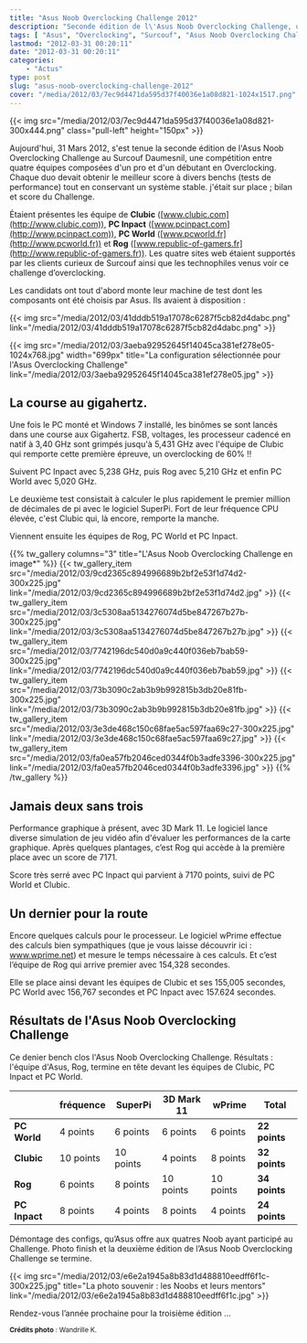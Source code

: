 ```yaml
---
title: "Asus Noob Overclocking Challenge 2012"
description: "Seconde édition de l\'Asus Noob Overclocking Challenge, une compétition entre quatre équipes composées d\'un pro et d\'un débutant en Overclocking."
tags: [ "Asus", "Overclocking", "Surcouf", "Asus Noob Overclocking Challenge" ]
lastmod: "2012-03-31 00:20:11"
date: "2012-03-31 00:20:11"
categories:
    - "Actus"
type: post
slug: "asus-noob-overclocking-challenge-2012"
cover: "/media/2012/03/7ec9d4471da595d37f40036e1a08d821-1024x1517.png"
---
```


{{< img src="/media/2012/03/7ec9d4471da595d37f40036e1a08d821-300x444.png" class="pull-left" height="150px" >}}

Aujourd'hui, 31 Mars 2012, s'est tenue la seconde édition de l'Asus Noob Overclocking Challenge au Surcouf Daumesnil, une compétition entre quatre équipes composées d'un pro et d'un débutant en Overclocking. Chaque duo devait obtenir le meilleur score à divers benchs (tests de performance) tout en conservant un système stable. j'était sur place ; bilan et score du Challenge.

Étaient présentes les équipe de **Clubic** ([www.clubic.com](http://www.clubic.com)), **PC Inpact** ([www.pcinpact.com](http://www.pcinpact.com)), **PC World** ([www.pcworld.fr](http://www.pcworld.fr)) et **Rog** ([www.republic-of-gamers.fr](http://www.republic-of-gamers.fr)). Les quatre sites web étaient supportés par les clients curieux de Surcouf ainsi que les technophiles venus voir ce challenge d’overclocking.

Les candidats ont tout d'abord monte leur machine de test dont les composants ont été choisis par Asus. Ils avaient à disposition :

{{< img src="/media/2012/03/41dddb519a17078c6287f5cb82d4dabc.png" link="/media/2012/03/41dddb519a17078c6287f5cb82d4dabc.png" >}}

{{< img src="/media/2012/03/3aeba92952645f14045ca381ef278e05-1024x768.jpg" width="699px" title="La configuration sélectionnée pour l'Asus Overclocking Challenge" link="/media/2012/03/3aeba92952645f14045ca381ef278e05.jpg" >}}

## La course au gigahertz.

Une fois le PC monté et Windows 7 installé, les binômes se sont lancés dans une course aux Gigahertz. FSB, voltages, les processeur cadencé en natif à 3,40 GHz sont grimpés jusqu'à 5,431 GHz avec l'équipe de Clubic qui remporte cette première épreuve, un overclocking de 60% !!

Suivent PC Inpact avec 5,238 GHz, puis Rog avec 5,210 GHz et enfin PC World avec 5,020 GHz.

Le deuxième test consistait à calculer le plus rapidement le premier million de décimales de pi avec le logiciel SuperPi. Fort de leur fréquence CPU élevée, c'est Clubic qui, là encore, remporte la manche.

Viennent ensuite les équipes de Rog, PC World et PC Inpact.

{{% tw_gallery columns="3" title="L'Asus Noob Overclocking Challenge en image*" %}}
{{< tw_gallery_item src="/media/2012/03/9cd2365c894996689b2bf2e53f1d74d2-300x225.jpg" link="/media/2012/03/9cd2365c894996689b2bf2e53f1d74d2.jpg" >}}
{{< tw_gallery_item src="/media/2012/03/3c5308aa5134276074d5be847267b27b-300x225.jpg" link="/media/2012/03/3c5308aa5134276074d5be847267b27b.jpg" >}}
{{< tw_gallery_item src="/media/2012/03/7742196dc540d0a9c440f036eb7bab59-300x225.jpg" link="/media/2012/03/7742196dc540d0a9c440f036eb7bab59.jpg" >}}
{{< tw_gallery_item src="/media/2012/03/73b3090c2ab3b9b992815b3db20e81fb-300x225.jpg" link="/media/2012/03/73b3090c2ab3b9b992815b3db20e81fb.jpg" >}}
{{< tw_gallery_item src="/media/2012/03/3e3de468c150c68fae5ac597faa69c27-300x225.jpg" link="/media/2012/03/3e3de468c150c68fae5ac597faa69c27.jpg" >}}
{{< tw_gallery_item src="/media/2012/03/fa0ea57fb2046ced0344f0b3adfe3396-300x225.jpg" link="/media/2012/03/fa0ea57fb2046ced0344f0b3adfe3396.jpg" >}}
{{% /tw_gallery %}}

## Jamais deux sans trois

Performance graphique à présent, avec 3D Mark 11. Le logiciel lance diverse simulation de jeu vidéo afin d'évaluer les performances de la carte graphique. Après quelques plantages, c’est Rog qui accède à la première place avec un score de 7171.

Score très serré avec PC Inpact qui parvient à 7170 points, suivi de PC World et Clubic.

## Un dernier pour la route

Encore quelques calculs pour le processeur. Le logiciel wPrime effectue des calculs bien sympathiques (que je vous laisse découvrir ici : www.wprime.net) et mesure le temps nécessaire à ces calculs. Et c’est l’équipe de Rog qui arrive premier avec 154,328 secondes.

Elle se place ainsi devant les équipes de Clubic et ses 155,005 secondes, PC World avec 156,767 secondes et PC Inpact avec 157.624 secondes.

## Résultats de l'Asus Noob Overclocking Challenge

Ce denier bench clos l'Asus Noob Overclocking Challenge. Résultats : l'équipe d'Asus, Rog, termine en tête devant les équipes de Clubic, PC Inpact et PC World.

|               | fréquence | SuperPi   | 3D Mark 11 | wPrime    | Total         |
| ------------- | --------- | --------- | ---------- | --------- | ------------- |
| **PC World**  | 4 points  | 6 points  | 6 points   | 6 points  | **22 points** |
| **Clubic**    | 10 points | 10 points | 4 points   | 8 points  | **32 points** |
| **Rog**       | 6 points  | 8 points  | 10 points  | 10 points | **34 points** |
| **PC Inpact** | 8 points  | 4 points  | 8 points   | 4 points  | **24 points** |

Démontage des configs, qu’Asus offre aux quatres Noob ayant participé au Challenge. Photo finish et la deuxième édition de l’Asus Noob Overclocking Challenge se termine.

{{< img src="/media/2012/03/e6e2a1945a8b83d1d488810eedff6f1c-300x225.jpg" title="La photo souvenir : les Noobs et leurs mentors" link="/media/2012/03/e6e2a1945a8b83d1d488810eedff6f1c.jpg" >}}

Rendez-vous l’année prochaine pour la troisième édition ...

<small class="align-right">**Crédits photo** : Wandrille K.</small>
